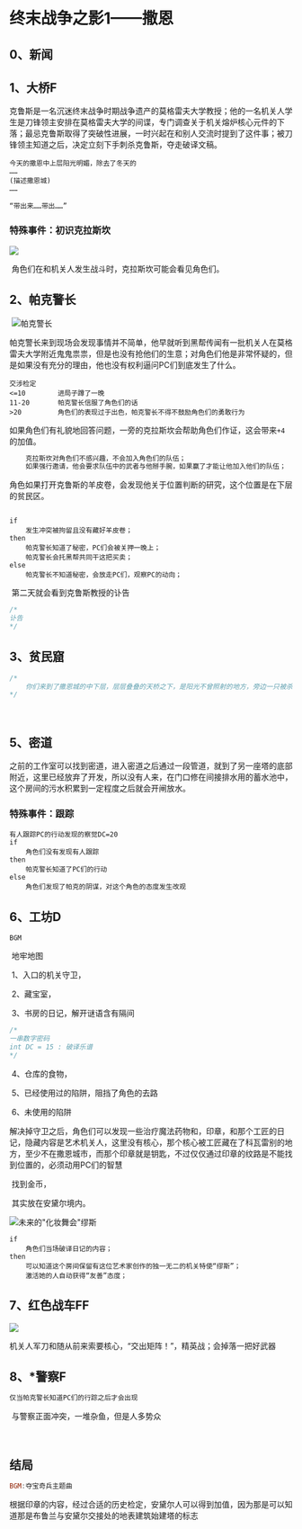 # 终末战争之影1——撒恩

## 0、新闻





## 1、大桥F

​	克鲁斯是一名沉迷终末战争时期战争遗产的莫格雷夫大学教授；他的一名机关人学生是刀锋领主安排在莫格雷夫大学的间谍，专门调查关于机关熔炉核心元件的下落；最忌克鲁斯取得了突破性进展，一时兴起在和别人交流时提到了这件事；被刀锋领主知道之后，决定立刻下手刺杀克鲁斯，夺走破译文稿。

```
今天的撒恩中上层阳光明媚，除去了冬天的
……
(描述撒恩城)
……
```

```
“带出来……带出……”
```

### 特殊事件：初识克拉斯坎

![](./pic/dragonborn.jpg)

​	角色们在和机关人发生战斗时，克拉斯坎可能会看见角色们。

## 2、帕克警长

​	![帕克警长](./pic/park.jpg)

​	帕克警长来到现场会发现事情并不简单，他早就听到黑帮传闻有一批机关人在莫格雷夫大学附近鬼鬼祟祟，但是也没有抢他们的生意；对角色们他是非常怀疑的，但是如果没有充分的理由，他也没有权利逼问PC们到底发生了什么。

```
交涉检定
<=10		进局子蹲了一晚
11-20		帕克警长信服了角色们的话
>20			角色们的表现过于出色，帕克警长不得不鼓励角色们的勇敢行为
```

​	如果角色们有礼貌地回答问题，一旁的克拉斯坎会帮助角色们作证，这会带来`+4`的加值。

```C
	克拉斯坎对角色们不感兴趣，不会加入角色们的队伍；
	如果强行邀请，他会要求队伍中的武者与他掰手腕，如果赢了才能让他加入他们的队伍；
```



​	角色如果打开克鲁斯的羊皮卷，会发现他关于位置判断的研究，这个位置是在下层的贫民区。

```

```



```
if 
	发生冲突被拘留且没有藏好羊皮卷；
then 
	帕克警长知道了秘密，PC们会被关押一晚上；
	帕克警长会托黑帮共同干这把买卖；
else 
	帕克警长不知道秘密，会放走PC们，观察PC的动向；
```

​	第二天就会看到克鲁斯教授的讣告

```C
/*
讣告
*/
```





## 3、贫民窟



```C
/*
	你们来到了撒恩城的中下层，层层叠叠的天桥之下，是阳光不曾照射的地方，旁边一只被杀好的猪正在被拖到屋内，直接被扔到了地上，那头猪的尸体被瘫在地上，血水横流；又走了一会儿，一个没穿衣服的瘦骨嶙峋的男人从楼上掉了下来，在地上痛苦地呻吟着，周围的人都并不感到奇怪，从上面那个半兽人爆的脏话来看，这个男人因为吸毒没有钱交房租了，所以被扔了出来。
*/
```



​		



## 5、密道

​	之前的工作室可以找到密道，进入密道之后通过一段管道，就到了另一座塔的底部附近，这里已经放弃了开发，所以没有人来，在门口修在间接排水用的蓄水池中，这个房间的污水积累到一定程度之后就会开闸放水。

### 特殊事件：跟踪

```
有人跟踪PC的行动发现的察觉DC=20
if
	角色们没有发现有人跟踪
then
	帕克警长知道了PC们的行动
else
	角色们发现了帕克的阴谋，对这个角色的态度发生改观
```



## 6、工坊D

```
BGM
```



​	地牢地图

​	1、入口的机关守卫，

​	2、藏宝室，

​	3、书房的日记，解开谜语含有隔间

```C
/*
一串数字密码
int DC = 15 : 破译乐谱
*/
```



​	4、仓库的食物，

​	5、已经使用过的陷阱，阻挡了角色的去路

​	6、未使用的陷阱



​	解决掉守卫之后，角色们可以发现一些治疗魔法药物和，印章，和那个工匠的日记，隐藏内容是艺术机关人，这里没有核心，那个核心被工匠藏在了科瓦雷别的地方，至少不在撒恩城市，而那个印章就是钥匙，不过仅仅通过印章的纹路是不能找到位置的，必须动用PC们的智慧

​	找到金币，

​	其实放在安黛尔境内。

![未来的"化妆舞会"缪斯](./pic/ald_elf.jpg)

```
if
	角色们当场破译日记的内容；
then
	可以知道这个房间保留有这位艺术家创作的独一无二的机关特使“缪斯”；
	激活她的人自动获得“友善”态度；
```





## 7、红色战车FF

![](./pic/warforged_red_chariot.jpg)

​	机关人军刀和随从前来索要核心，“交出矩阵！”，精英战；会掉落一把好武器

## 8、*警察F

```C
仅当帕克警长知道PC们的行踪之后才会出现
```

​	与警察正面冲突，一堆杂鱼，但是人多势众

​	





## 结局

```haskell
BGM:夺宝奇兵主题曲
```



​	根据印章的内容，经过合适的历史检定，安黛尔人可以得到加值，因为那是可以知道那是布鲁兰与安黛尔交接处的地表建筑始建塔的标志